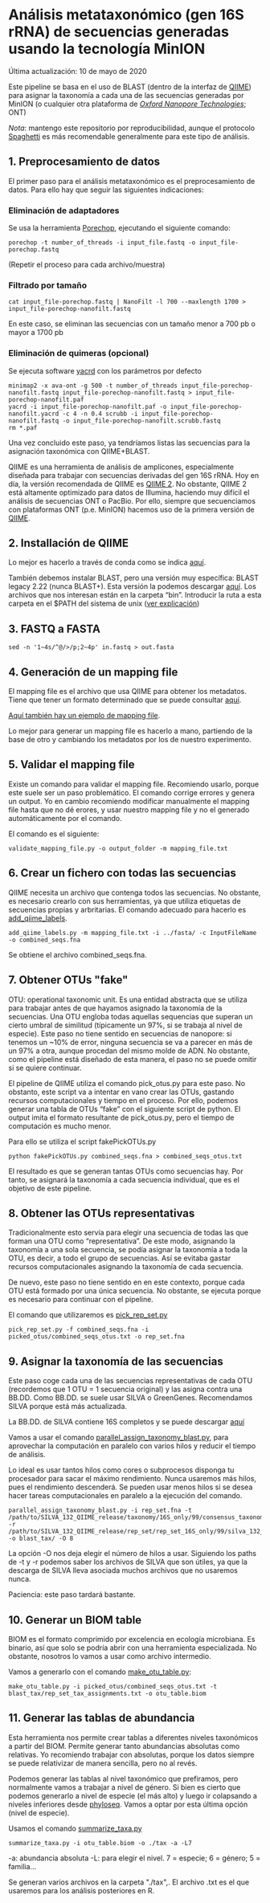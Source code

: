 # Análisis metataxonómico (gen 16S rRNA) de secuencias generadas usando la tecnología MinION

Última actualización: 10 de mayo de 2020

Este pipeline se basa en el uso de BLAST (dentro de la interfaz de [QIIME](http://qiime.org/)) para asignar la taxonomía a cada una de las secuencias generadas por MinION (o cualquier otra plataforma de *[Oxford Nanopore Technologies](https://nanoporetech.com/)*; ONT)

*Nota*: mantengo este repositorio por reproducibilidad, aunque el protocolo [Spaghetti](https://github.com/adlape95/Spaghetti) es más recomendable generalmente para este tipo de análisis.

## 1. Preprocesamiento de datos

El primer paso para el análisis metataxonómico es el preprocesamiento de datos. Para ello hay que seguir las siguientes indicaciones:

### Eliminación de adaptadores

Se usa la herramienta [Porechop](https://github.com/rrwick/Porechop), ejecutando el siguiente comando:

```{bash}
porechop -t number_of_threads -i input_file.fastq -o input_file-porechop.fastq
```

(Repetir el proceso para cada archivo/muestra)

### Filtrado por tamaño

```{bash}
cat input_file-porechop.fastq | NanoFilt -l 700 --maxlength 1700 > input_file-porechop-nanofilt.fastq
```

En este caso, se eliminan las secuencias con un tamaño menor a 700 pb o mayor a 1700 pb

### Eliminación de quimeras (opcional)

Se ejecuta software [yacrd](https://github.com/natir/yacrd) con los parámetros por defecto

```{bash}
minimap2 -x ava-ont -g 500 -t number_of_threads input_file-porechop-nanofilt.fastq input_file-porechop-nanofilt.fastq > input_file-porechop-nanofilt.paf
yacrd -i input_file-porechop-nanofilt.paf -o input_file-porechop-nanofilt.yacrd -c 4 -n 0.4 scrubb -i input_file-porechop-nanofilt.fastq -o input_file-porechop-nanofilt.scrubb.fastq
rm *.paf
```

Una vez concluido este paso, ya tendríamos listas las secuencias para la asignación taxonómica con QIIME+BLAST.

QIIME es una herramienta de análisis de amplicones, especialmente diseñada para trabajar con secuencias derivadas del gen 16S rRNA. Hoy en día, la versión recomendada de QIIME es [QIIME 2](https://qiime2.org/). No obstante, QIIME 2 está altamente optimizado para datos de Illumina, haciendo muy difícil el análisis de secuencias ONT o PacBio. Por ello, siempre que secuenciamos con plataformas ONT (p.e. MinION) hacemos uso de la primera versión de [QIIME](http://qiime.org/).

## 2. Installación de QIIME

Lo mejor es hacerlo a través de conda como se indica [aquí](http://qiime.org/install/install.html).

También debemos instalar BLAST, pero una versión muy específica: BLAST legacy 2.22 (nunca BLAST+). Esta versión la podemos descargar [aquí](ftp://ftp.ncbi.nlm.nih.gov/blast/executables/legacy.NOTSUPPORTED/2.2.22/). Los archivos que nos interesan están en la carpeta “bin”. Introducir la ruta a esta carpeta en el $PATH del sistema de unix ([ver explicación](https://askubuntu.com/questions/60218/how-to-add-a-directory-to-the-path))

## 3. FASTQ a FASTA

```{bash}
sed -n '1~4s/^@/>/p;2~4p' in.fastq > out.fasta 
```

## 4. Generación de un mapping file

El mapping file es el archivo que usa QIIME para obtener los metadatos. Tiene que tener un formato determinado que se puede consultar [aquí](http://qiime.org/documentation/file_formats.html).

[Aquí también hay un ejemplo de mapping file](http://qiime.org/_static/Examples/File_Formats/Example_Mapping_File.txt).

Lo mejor para generar un mapping file es hacerlo a mano, partiendo de la base de otro y cambiando los metadatos por los de nuestro experimento.

## 5. Validar el mapping file

Existe un comando para validar el mapping file. Recomiendo usarlo, porque este suele ser un paso problemático. El comando corrige errores y genera un output. Yo en cambio recomiendo modificar manualmente el mapping file hasta que no dé erores, y usar nuestro mapping file y no el generado automáticamente por el comando.

El comando es el siguiente:

```{bash}
validate_mapping_file.py -o output_folder -m mapping_file.txt
```

## 6. Crear un fichero con todas las secuencias

QIIME necesita un archivo que contenga todos las secuencias. No obstante, es necesario crearlo con sus herramientas, ya que utiliza etiquetas de secuencias propias y arbritarias. El comando adecuado para hacerlo es [add_qiime_labels](http://qiime.org/scripts/add_qiime_labels.html).

```{bash}
add_qiime_labels.py -m mapping_file.txt -i ../fasta/ -c InputFileName -o combined_seqs.fna
```

Se obtiene el archivo combined_seqs.fna.

## 7. Obtener OTUs "fake"

OTU: operational taxonomic unit. Es una entidad abstracta que se utiliza para trabajar antes de que hayamos asignado la taxonomía de la secuencias. Una OTU engloba todas aquellas sequencias que superan un cierto umbral de similitud (típicamente un 97%, si se trabaja al nivel de especie). Este paso no tiene sentido en secuencias de nanopore: si tenemos un ~10% de error, ninguna secuencia se va a parecer en más de un 97% a otra, aunque procedan del mismo molde de ADN. No obstante, como el pipeline está diseñado de esta manera, el paso no se puede omitir si se quiere continuar.

El pipeline de QIIME utiliza el comando pick_otus.py para este paso. No obstanto, este script va a intentar en vano crear las OTUs, gastando recursos computacionales y tiempo en el proceso. Por ello, podemos generar una tabla de OTUs “fake” con el siguiente script de python. El output imita el formato resultante de pick_otus.py, pero el tiempo de computación es mucho menor.

Para ello se utiliza el script fakePickOTUs.py

```{bash}
python fakePickOTUs.py combined_seqs.fna > combined_seqs_otus.txt
```

El resultado es que se generan tantas OTUs como secuencias hay. Por tanto, se asignará la taxonomía a cada secuencia individual, que es el objetivo de este pipeline.

## 8. Obtener las OTUs representativas

Tradicionalmente esto servía para elegir una secuencia de todas las que forman una OTU como “representativa”. De este modo, asignando la taxonomía a una sola secuencia, se podía asignar la taxonomía a toda la OTU, es decir, a todo el grupo de secuencias. Así se evitaba gastar recursos computacionales asignando la taxonomía de cada secuencia.

De nuevo, este paso no tiene sentido en en este contexto, porque cada OTU está formado por una única secuencia. No obstante, se ejecuta porque es necesario para continuar con el pipeline.

El comando que utilizaremos es [pick_rep_set.py](http://qiime.org/scripts/pick_rep_set.html)

```{bash}
pick_rep_set.py -f combined_seqs.fna -i picked_otus/combined_seqs_otus.txt -o rep_set.fna
```

## 9. Asignar la taxonomía de las secuencias

Este paso coge cada una de las secuencias representativas de cada OTU (recordemos que 1 OTU = 1 secuencia original) y las asigna contra una BB.DD. Como BB.DD. se suele usar SILVA o GreenGenes. Recomendamos SILVA porque está más actualizada.

La BB.DD. de SILVA contiene 16S completos y se puede descargar [aquí](https://www.arb-silva.de/documentation/release-132/)

Vamos a usar el comando [parallel_assign_taxonomy_blast.py](http://qiime.org/scripts/parallel_assign_taxonomy_blast.html), para aprovechar la computación en paralelo con varios hilos y reducir el tiempo de análisis.

Lo ideal es usar tantos hilos como cores o subprocesos disponga tu procesador para sacar el máximo rendimiento. Nunca usaremos más hilos, pues el rendimiento descenderá. Se pueden usar menos hilos si se desea hacer tareas computacionales en paralelo a la ejecución del comando.

```{bash}
parallel_assign_taxonomy_blast.py -i rep_set.fna -t /path/to/SILVA_132_QIIME_release/taxonomy/16S_only/99/consensus_taxonomy_7_levels.txt -r /path/to/SILVA_132_QIIME_release/rep_set/rep_set_16S_only/99/silva_132_99_16S.fna -o blast_tax/ -O 8
```

La opción -O nos deja elegir el número de hilos a usar. Siguiendo los paths de -t y -r podemos saber los archivos de SILVA que son útiles, ya que la descarga de SILVA lleva asociada muchos archivos que no usaremos nunca.

Paciencia: este paso tardará bastante.

## 10. Generar un BIOM table

BIOM es el formato comprimido por excelencia en ecología microbiana. Es binario, así que solo se podría abrir con una herramienta especializada. No obstante, nosotros lo vamos a usar como archivo intermedio.

Vamos a generarlo con el comando [make_otu_table.py](http://qiime.org/scripts/make_otu_table.html):

```{bash}
make_otu_table.py -i picked_otus/combined_seqs_otus.txt -t blast_tax/rep_set_tax_assignments.txt -o otu_table.biom
```

## 11. Generar las tablas de abundancia

Esta herramienta nos permite crear tablas a diferentes niveles taxonómicos a partir del BIOM. Permite generar tanto abundancias absolutas como relativas. Yo recomiendo trabajar con absolutas, porque los datos siempre se puede relativizar de manera sencilla, pero no al revés.

Podemos generar las tablas al nivel taxonómico que prefiramos, pero normalmente vamos a trabajar a nivel de género. Si bien es cierto que podemos generarlo a nivel de especie (el más alto) y luego ir colapsando a niveles inferiores desde [phyloseq](https://joey711.github.io/phyloseq/). Vamos a optar por esta última opción (nivel de especie).

Usamos el comando [summarize_taxa.py](http://qiime.org/scripts/summarize_taxa.html)

```{bash}
summarize_taxa.py -i otu_table.biom -o ./tax -a -L7
```

-a: abundancia absoluta -L: para elegir el nivel. 7 = especie; 6 = género; 5 = familia...

Se generan varios archivos en la carpeta "./tax",. El archivo .txt es el que usaremos para los análisis posteriores en R.
